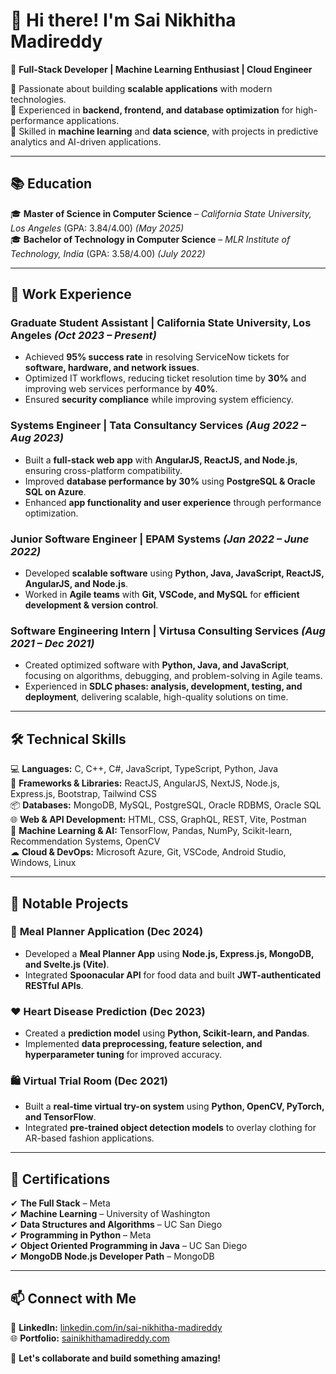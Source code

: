 # 👋 Hi there! I'm Sai Nikhitha Madireddy
🚀 **Full-Stack Developer | Machine Learning Enthusiast | Cloud Engineer**  

🔹 Passionate about building **scalable applications** with modern technologies.  
🔹 Experienced in **backend, frontend, and database optimization** for high-performance applications.  
🔹 Skilled in **machine learning** and **data science**, with projects in predictive analytics and AI-driven applications.  

---

## 📚 Education
🎓 **Master of Science in Computer Science** – *California State University, Los Angeles* (GPA: 3.84/4.00) *(May 2025)*  
🎓 **Bachelor of Technology in Computer Science** – *MLR Institute of Technology, India* (GPA: 3.58/4.00) *(July 2022)*  

---

## 💼 Work Experience
### **Graduate Student Assistant | California State University, Los Angeles** *(Oct 2023 – Present)*  
- Achieved **95% success rate** in resolving ServiceNow tickets for **software, hardware, and network issues**.  
- Optimized IT workflows, reducing ticket resolution time by **30%** and improving web services performance by **40%**.  
- Ensured **security compliance** while improving system efficiency.  

### **Systems Engineer | Tata Consultancy Services** *(Aug 2022 – Aug 2023)*  
- Built a **full-stack web app** with **AngularJS, ReactJS, and Node.js**, ensuring cross-platform compatibility.  
- Improved **database performance by 30%** using **PostgreSQL & Oracle SQL on Azure**.  
- Enhanced **app functionality and user experience** through performance optimization.  

### **Junior Software Engineer | EPAM Systems** *(Jan 2022 – June 2022)*  
- Developed **scalable software** using **Python, Java, JavaScript, ReactJS, AngularJS, and Node.js**.  
- Worked in **Agile teams** with **Git, VSCode, and MySQL** for **efficient development & version control**.  

### **Software Engineering Intern | Virtusa Consulting Services** *(Aug 2021 – Dec 2021)*  
- Created optimized software with **Python, Java, and JavaScript**, focusing on algorithms, debugging, and problem-solving in Agile teams.  
- Experienced in **SDLC phases: analysis, development, testing, and deployment**, delivering scalable, high-quality solutions on time.  

---

## 🛠️ Technical Skills
💻 **Languages:** C, C++, C#, JavaScript, TypeScript, Python, Java  
🚀 **Frameworks & Libraries:** ReactJS, AngularJS, NextJS, Node.js, Express.js, Bootstrap, Tailwind CSS  
📦 **Databases:** MongoDB, MySQL, PostgreSQL, Oracle RDBMS, Oracle SQL  
🌐 **Web & API Development:** HTML, CSS, GraphQL, REST, Vite, Postman  
🧠 **Machine Learning & AI:** TensorFlow, Pandas, NumPy, Scikit-learn, Recommendation Systems, OpenCV  
☁ **Cloud & DevOps:** Microsoft Azure, Git, VSCode, Android Studio, Windows, Linux  

---

## 🚀 Notable Projects
### 🥗 **Meal Planner Application (Dec 2024)**  
- Developed a **Meal Planner App** using **Node.js, Express.js, MongoDB, and Svelte.js (Vite)**.  
- Integrated **Spoonacular API** for food data and built **JWT-authenticated RESTful APIs**.  

### ❤️ **Heart Disease Prediction (Dec 2023)**  
- Created a **prediction model** using **Python, Scikit-learn, and Pandas**.  
- Implemented **data preprocessing, feature selection, and hyperparameter tuning** for improved accuracy.  

### 🛍️ **Virtual Trial Room (Dec 2021)**  
- Built a **real-time virtual try-on system** using **Python, OpenCV, PyTorch, and TensorFlow**.  
- Integrated **pre-trained object detection models** to overlay clothing for AR-based fashion applications.  

---

## 📜 Certifications
✔ **The Full Stack** – Meta  
✔ **Machine Learning** – University of Washington  
✔ **Data Structures and Algorithms** – UC San Diego  
✔ **Programming in Python** – Meta  
✔ **Object Oriented Programming in Java** – UC San Diego  
✔ **MongoDB Node.js Developer Path** – MongoDB  

---

## 📫 Connect with Me
🔗 **LinkedIn:** [linkedin.com/in/sai-nikhitha-madireddy](https://www.linkedin.com/in/sai-nikhitha-madireddy/)  
🌐 **Portfolio:** [sainikhithamadireddy.com](https://www.sainikhithamadireddy.com/)  

🚀 **Let's collaborate and build something amazing!**  
